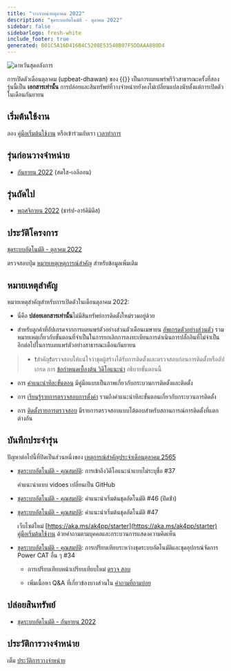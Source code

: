 ```yaml
---
title: "วางจําหน่ายตุลาคม 2022"
description: "ชุดระบบอัตโนมัติ - ตุลาคม 2022"
sidebar: false
sidebarlogo: fresh-white
include_footer: true
generated: B01C5A16D416B4C5208E53540B07F5DDAAA880D4
---
```


![ดาหวันสุดอลังการ](/images/upbeat-dhawan.png)

การเปิดตัวเดือนตุลาคม (upbeat-dhawan) ของ {{<product-name>}} เป็นการเผยแพร่พรีวิวสาธารณะครั้งที่สอง รุ่นนี้เป็น **เอกสารเท่านั้น** การปล่อยและสินทรัพย์ที่วางจําหน่ายยังคงไม่เปลี่ยนแปลงนับตั้งแต่การเปิดตัวในเดือนกันยายน

## เริ่มต้นใช้งาน

ลอง [คู่มือเริ่มต้นใช้งาน](/th/get-started) หรือเข้าร่วมกับเรา [เวลาทําการ](/th/office-hours)

## รุ่นก่อนวางจําหน่าย

- [กันยายน 2022](/th/releases/september-2022) (สดใส-เอลีออน)

## รุ่นถัดไป

- [พฤศจิกายน 2022](/th/releases/november-2022) (ชาร์ป-อาร์คิมิดีส)

## ประวัติโครงการ

[ชุดระบบอัตโนมัติ - ตุลาคม 2022](https://github.com/orgs/microsoft/projects/486/views/3)

ตรวจสอบปุ่ม [หมายเหตุเหตุการณ์สําคัญ](/th/releases/milestones) สําหรับข้อมูลเพิ่มเติม

## หมายเหตุสําคัญ

หมายเหตุสําคัญสําหรับการเปิดตัวในเดือนตุลาคม 2022:

- นี่คือ **ปล่อยเอกสารเท่านั้น**ไม่มีสินทรัพย์การติดตั้งใหม่รวมอยู่ด้วย

- สําหรับลูกค้าที่อัปเกรดจากการเผยแพร่ตัวอย่างส่วนตัวเดือนเมษายน [อัพเกรดตัวอย่างส่วนตัว](https://github.com/microsoft/powercat-automation-kit/blob/main/docs/private-preview-upgrade.md) รวมหมายเหตุเกี่ยวกับขั้นตอนที่จําเป็นในการยกเลิกการลงทะเบียนการดําเนินการปลั๊กอินที่ไม่จําเป็นอีกต่อไปในการเผยแพร่ตัวอย่างสาธารณะเดือนกันยายน

> - ❗สําคัญ❗ตรวจสอบให้แน่ใจว่าชุดผู้สร้างได้รับการติดตั้งและตรวจสอบก่อนการติดตั้งหรืออัปเกรด การ [ข้อกําหนดเบื้องต้น วิดีโอแนะนํา](https://github.com/microsoft/powercat-automation-kit/blob/main/docs/walkthrough.md) อธิบายขั้นตอนนี้

- การ [คําแนะนําทีละขั้นตอน](https://github.com/microsoft/powercat-automation-kit/blob/main/docs/walkthrough.md) มีคู่มือแบบเป็นภาพเกี่ยวกับกระบวนการติดตั้งและติดตั้ง

- การ [เรียนรู้รายการตรวจสอบการตั้งค่า](https://learn.microsoft.com/power-automate/guidance/automation-kit/setup/setup-checklist) รวมถึงคําแนะนําทีละขั้นตอนเกี่ยวกับกระบวนการติดตั้ง

- การ [ติดตั้งรายการตรวจสอบ](/th/get-started/install-checklist) มีรายการตรวจสอบแบบโต้ตอบสําหรับสถานการณ์การติดตั้งที่แตกต่างกัน

## บันทึกประจํารุ่น

ปัญหาต่อไปนี้ที่ปิดเป็นส่วนหนึ่งของ [เหตุการณ์สําคัญประจําเดือนตุลาคม 2565](https://github.com/orgs/microsoft/projects/486/views/3)

- [ชุดระบบอัตโนมัติ - คุณสมบัติ](https://github.com/microsoft/powercat-automation-kit/issues/37): การเข้าถึงวิดีโอแนะนําแบบไม่ระบุชื่อ #37

  คําแนะนําแบบ vidoes เปลี่ยนเป็น GitHub

- [ชุดระบบอัตโนมัติ - คุณสมบัติ](https://github.com/microsoft/powercat-automation-kit/issues/46): คําแนะนําเริ่มต้นชุดอัตโนมัติ #46 (ปิดซ้ํา)

- [ชุดระบบอัตโนมัติ - คุณสมบัติ](https://github.com/microsoft/powercat-automation-kit/issues/47): คําแนะนําเริ่มต้นชุดอัตโนมัติ #47

  เว็บไซต์ใหม่ [https://aka.ms/ak4pp/starter](https://aka.ms/ak4pp/starter)
  [คู่มือเริ่มต้นใช้งาน](https://microsoft.github.io/powercat-automation-kit/get-started/) ด้วยคําถามตามบุคคลและกระบวนการแสดงความคิดเห็น

- [ชุดระบบอัตโนมัติ - คุณสมบัติ](https://github.com/microsoft/powercat-automation-kit/issues/34): การเปรียบเทียบระหว่างชุดระบบอัตโนมัติและชุดอุปกรณ์จัดการ Power CAT อื่น ๆ #34

  - การเปรียบเทียบหน้าเปรียบเทียบใหม่ [ตรวจ สอบ](https://microsoft.github.io/powercat-automation-kit/monitoring-compare/)
  
  - เพิ่มเนื้อหา Q&A ที่เกี่ยวข้องบางส่วนใน [คำถามที่ถามบ่อย](https://microsoft.github.io/powercat-automation-kit/frequently-asked-questions/)

## ปล่อยสินทรัพย์

- [ชุดระบบอัตโนมัติ - กันยายน 2022](https://github.com/microsoft/powercat-automation-kit/releases/tag/AutomationKit-September2022)

## ประวัติการวางจําหน่าย

เต็ม [ประวัติการวางจําหน่าย](/th/releases)
